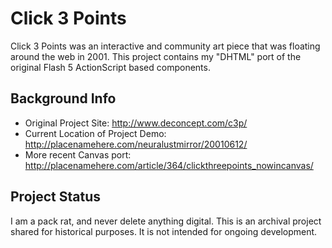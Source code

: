 # Click 3 Points

Click 3 Points was an interactive and community art piece that was floating around the web in 2001. This project contains my "DHTML" port of the original Flash 5 ActionScript based components.

## Background Info

* Original Project Site: http://www.deconcept.com/c3p/
* Current Location of Project Demo: http://placenamehere.com/neuralustmirror/20010612/
* More recent Canvas port: http://placenamehere.com/article/364/clickthreepoints_nowincanvas/

## Project Status

I am a pack rat, and never delete anything digital. This is an archival project shared for historical purposes. It is not intended for ongoing development.